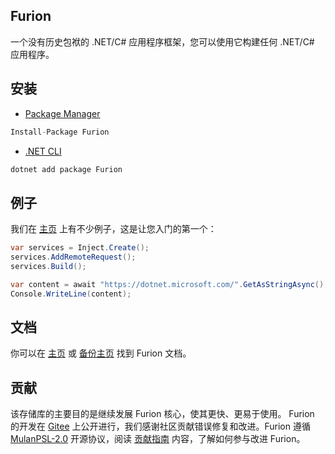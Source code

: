 ## Furion

一个没有历史包袱的 .NET/C# 应用程序框架，您可以使用它构建任何 .NET/C# 应用程序。

## 安装

- [Package Manager](https://www.nuget.org/packages/Furion)

```cs
Install-Package Furion
```

- [.NET CLI](https://www.nuget.org/packages/Furion)

```cs
dotnet add package Furion
```

## 例子

我们在 [主页](https://dotnetchina.gitee.io/furion) 上有不少例子，这是让您入门的第一个：

```cs
var services = Inject.Create();
services.AddRemoteRequest();
services.Build();

var content = await "https://dotnet.microsoft.com/".GetAsStringAsync();
Console.WriteLine(content);
```

## 文档

你可以在 [主页](https://furion.pro) 或 [备份主页](https://dotnetchina.gitee.io/furion) 找到 Furion 文档。

## 贡献

该存储库的主要目的是继续发展 Furion 核心，使其更快、更易于使用。 Furion 的开发在 [Gitee](https://gitee.com/dotnetchina/Furion) 上公开进行，我们感谢社区贡献错误修复和改进。Furion 遵循 [MulanPSL-2.0](https://gitee.com/dotnetchina/Furion/blob/master/LICENSE) 开源协议，阅读 [贡献指南](https://dotnetchina.gitee.io/furion/docs/contribute) 内容，了解如何参与改进 Furion。
